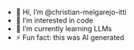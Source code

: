 - 👋 Hi, I’m @christian-melgarejo-itti
- 👀 I’m interested in code
- 🌱 I’m currently learning LLMs
- ⚡ Fun fact: this was AI generated

<!---
christian-melgarejo-itti/christian-melgarejo-itti is a ✨ special ✨ repository because its `README.md` (this file) appears on your GitHub profile.
You can click the Preview link to take a look at your changes.
--->
